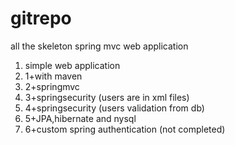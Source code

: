 # gitrepo
all the skeleton spring mvc web application
1) simple web application
2) 1+with maven
3) 2+springmvc
4) 3+springsecurity (users are in xml files)
5) 4+springsecurity (users validation from db)
6) 5+JPA,hibernate and nysql
7) 6+custom spring authentication (not completed)
